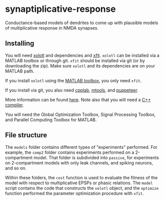 # synaptiplicative-response

Conductance-based models of dendrites to come up with plausible models of multiplicative
response in NMDA synapses.

## Installing

You will need [xolotl](https://github.com/sg-s/xolotl) and dependencies and [xfit](https://github.com/sg-s/xfit).
`xolotl` can be installed via a MATLAB toolbox or through git.
`xfit` should be installed via git (or by downloading the zip).
Make sure `xolotl` and its dependencies are on your MATLAB path.

If you install `xolotl` using the [MATLAB toolbox](https://xolotl.readthedocs.io/en/master/tutorials/start-here/#installing-xolotl), you only need `xfit`.

If you install via git, you also need [cpplab](https://github.com/sg-s/cpplab),
[mtools](https://github.com/sg-s/srinivas.gs_mtools), and [puppeteer](https://github.com/sg-s/puppeteer).

More information can be found [here](https://go.brandeis.edu/xolotl).
Note also that you will need a [C++ compiler](https://xolotl.readthedocs.io/en/master/tutorials/start-here/#installing-a-compiler).

You will need the Global Optimization Toolbox, Signal Processing Toolbox, and Parallel Computing Toolbox for MATLAB.

## File structure

The `models` folder contains different types of "experiments" performed.
For example, the `comp2` folder contains experiments performed on a 2-compartment model.
That folder is subdivided into `passive`, for experiments on 2-compartment models with only leak channels,
and spiking neurons, and so on.

Within these folders, the `cost` function is used to evaluate the fitness of the model
with respect to multiplicative EPSPs or phasic relations.
The `model` script contains the code that constructs the `xolotl` object,
and the `optimize` function performed the parameter optimization procedure with `xfit`.
